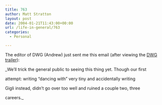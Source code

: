 ```yaml
---
title: 763
author: Matt Stratton
layout: post
date: 2004-01-21T11:43:00+00:00
url: /life-in-general/763
categories:
  - Personal

---
```

The editor of DWG (Andrew) just sent me this email (after viewing the <a href="https://dancingwithgaia.com/teaser" target="_new">DWG trailer</a>):

_We&#8217;ll trick the general public to seeing this thing yet. Though our first
  
attempt: writing &#8220;dancing with&#8221; very tiny and accidentally writing
  
Gigli instead, didn&#8217;t go over too well and ruined a couple two, three
  
careers._
